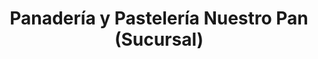 ---
title: "Panadería y Pastelería Nuestro Pan (Sucursal)"
url: /santo-domingo/panaderia-y-pasteleria-nuestro-pan-sucursal/
shop: panadería
---